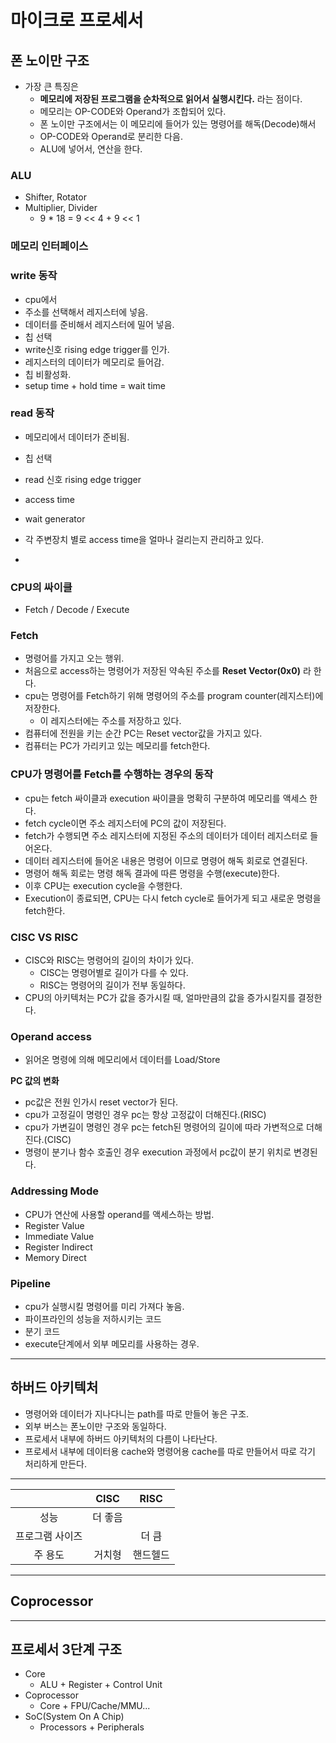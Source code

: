# 마이크로 프로세서

## 폰 노이만 구조
- 가장 큰 특징은
  - **메모리에 저장된 프로그램을 순차적으로 읽어서 실행시킨다.** 라는 점이다.
  - 메모리는 OP-CODE와 Operand가 조합되어 있다.
  - 폰 노이만 구조에서는 이 메모리에 들어가 있는 명령어를 해독(Decode)해서
  - OP-CODE와 Operand로 분리한 다음.
  - ALU에 넣어서, 연산을 한다.
### ALU
- Shifter, Rotator
- Multiplier, Divider
  - 9 * 18 = 9 << 4 + 9 << 1

### 메모리 인터페이스

### write 동작
- cpu에서
- 주소를 선택해서 레지스터에 넣음.
- 데이터를 준비해서 레지스터에 밀어 넣음.
- 칩 선택
- write신호 rising edge trigger를 인가.
- 레지스터의 데이터가 메모리로 들어감.
- 칩 비활성화.
- setup time + hold time = wait time

### read 동작
- 메모리에서 데이터가 준비됨.
- 칩 선택
- read 신호 rising edge trigger
- access time

- wait generator
- 각 주변장치 별로 access time을 얼마나 걸리는지 관리하고 있다.
-

### CPU의 싸이클
- Fetch / Decode / Execute

### Fetch
- 명령어를 가지고 오는 행위.
- 처음으로 access하는 명령어가 저장된 약속된 주소를 **Reset Vector(0x0)** 라 한다.
- cpu는 명령어를 Fetch하기 위해 명령어의 주소를 program counter(레지스터)에 저장한다.
  - 이 레지스터에는 주소를 저장하고 있다.
- 컴퓨터에 전원을 키는 순간 PC는 Reset vector값을 가지고 있다.
- 컴퓨터는 PC가 가리키고 있는 메모리를 fetch한다.

### CPU가 명령어를 Fetch를 수행하는 경우의 동작
- cpu는 fetch 싸이클과 execution 싸이클을 명확히 구분하여 메모리를 액세스 한다.
- fetch cycle이면 주소 레지스터에 PC의 값이 저장된다.
- fetch가 수행되면 주소 레지스터에 지정된 주소의 데이터가 데이터 레지스터로 들어온다.
- 데이터 레지스터에 들어온 내용은 명령어 이므로 명령어 해독 회로로 연결된다.
- 명령어 해독 회로는 명령 해독 결과에 따른 명령을 수행(execute)한다.
- 이후 CPU는 execution cycle을 수행한다.
- Execution이 종료되면, CPU는 다시 fetch cycle로 들어가게 되고 새로운 명령을 fetch한다.

### CISC VS RISC
- CISC와 RISC는 명령어의 길이의 차이가 있다.
  - CISC는 명령어별로 길이가 다를 수 있다.
  - RISC는 명령어의 길이가 전부 동일하다.
- CPU의 아키텍처는 PC가 값을 증가시킬 때, 얼마만큼의 값을 증가시킬지를 결정한다.


### Operand access
- 읽어온 명령에 의해 메모리에서 데이터를 Load/Store

**PC 값의 변화**  
- pc값은 전원 인가시 reset vector가 된다.
- cpu가 고정길이 명령인 경우 pc는 항상 고정값이 더해진다.(RISC)
- cpu가 가변길이 명령인 경우 pc는 fetch된 명령어의 길이에 따라 가변적으로 더해진다.(CISC)
- 명령이 분기나 함수 호출인 경우 execution 과정에서 pc값이 분기 위치로 변경된다.

### Addressing Mode
- CPU가 연산에 사용할 operand를 액세스하는 방법.
- Register Value
- Immediate Value
- Register Indirect
- Memory Direct

### Pipeline
- cpu가 실행시킬 명령어를 미리 가져다 놓음.
- 파이프라인의 성능을 저하시키는 코드
 - 분기 코드
 - execute단계에서 외부 메모리를 사용하는 경우.



--------------------------------
## 하버드 아키텍처
- 명령어와 데이터가 지나다니는 path를 따로 만들어 놓은 구조.
- 외부 버스는 폰노이만 구조와 동일하다.
- 프로세서 내부에 하버드 아키텍처의 다름이 나타난다.
- 프로세서 내부에 데이터용 cache와 명령어용 cache를 따로 만들어서 따로 각기 처리하게 만든다.


---------------------------


|   | CISC  | RISC  |
|:-:|:-:|:-:|
| 성능  |  더 좋음 |   |
|  프로그램 사이즈 |   | 더 큼  |
|  주 용도 | 거치형  | 핸드헬드  |

---------------------------

## Coprocessor

---------------------

## 프로세서 3단계 구조
- Core
  - ALU + Register + Control Unit
- Coprocessor
  - Core + FPU/Cache/MMU...
- SoC(System On A Chip)
  - Processors + Peripherals

